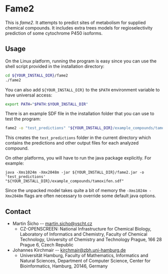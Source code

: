 # Fame2

This is *fame2*. It attempts to predict sites of metabolism for supplied chemical compounds. 
It includes extra trees models for regioselectivity prediction of some cytochrome P450 isoforms.

## Usage

On the Linux platform, running the program is easy since
you can use the shell script provided in the installation directory:

```bash
cd ${YOUR_INSTALL_DIR}/fame2
./fame2
```

You can also add `${YOUR_INSTALL_DIR}` to the `$PATH` 
environment variable to have universal access:

```bash
export PATH="$PATH:$YOUR_INSTALL_DIR"
```

There is an example SDF file in the installation folder
that you can use to test the program:

```bash
fame2 -o "test_predictions" "${YOUR_INSTALL_DIR}/example_compounds/tamoxifen.sdf"
```

This creates the `test_predictions` folder in the current directory
which contains the predictions 
and other output files for each analyzed compound.

On other platforms, you will have to run the java package explicitly. 
For example:

```
java -Xms1024m -Xmx2048m -jar ${YOUR_INSTALL_DIR}/fame2.jar -o 'test_predictions' "${YOUR_INSTALL_DIR}/example_compounds/tamoxifen.sdf"
```

Since the unpacked model takes quite a bit of memory the `-Xms1024m -Xmx2048m`
flags are often necessary to override some default java options.

## Contact

 - Martin Šícho -- martin.sicho@vscht.cz
   - CZ-OPENSCREEN: National Infrastructure for Chemical Biology, Laboratory of Informatics and Chemistry, Faculty of Chemical Technology, University of Chemistry and Technology Prague, 166 28 Prague 6, Czech Republic
 - Johannes Kirchmair -- kirchmair@zbh.uni-hamburg.de
   - Universität Hamburg, Faculty of Mathematics, Informatics and Natural Sciences, Department of Computer Science, Center for Bioinformatics, Hamburg, 20146, Germany